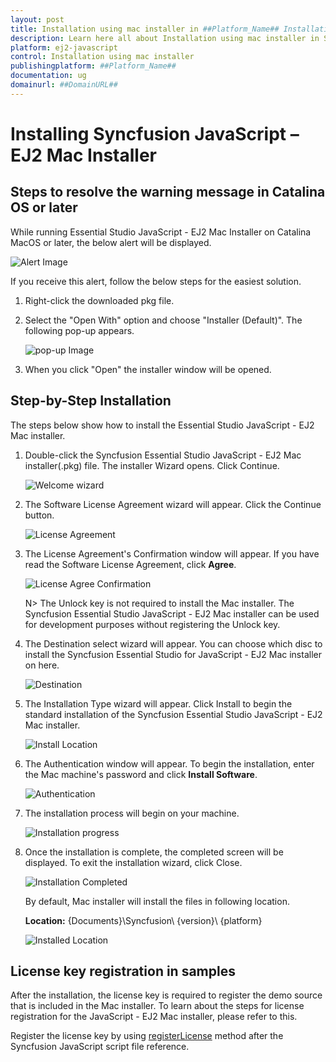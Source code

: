 ```yaml
---
layout: post
title: Installation using mac installer in ##Platform_Name## Installation and upgrade control | Syncfusion
description: Learn here all about Installation using mac installer in Syncfusion ##Platform_Name## Installation and upgrade control of Syncfusion Essential JS 2 and more.
platform: ej2-javascript
control: Installation using mac installer 
publishingplatform: ##Platform_Name##
documentation: ug
domainurl: ##DomainURL##
---
```


# Installing Syncfusion JavaScript – EJ2 Mac Installer

## Steps to resolve the warning message in Catalina OS or later

   While running Essential Studio JavaScript - EJ2 Mac Installer on Catalina MacOS or later, the below alert will be displayed.

   ![Alert Image](images/Mac_Catalina_MacOS_Alert1.png)

   If you receive this alert, follow the below steps for the easiest solution.

   1. Right-click the downloaded pkg file.
   2. Select the "Open With" option and choose "Installer (Default)". The following pop-up appears.

      ![pop-up Image](images/Mac_Catalina_MacOS_Alert2.png)

   3. When you click "Open" the installer window will be opened.

## Step-by-Step Installation

The steps below show how to install the Essential Studio JavaScript - EJ2 Mac installer.

1. Double-click the Syncfusion Essential Studio JavaScript - EJ2 Mac installer(.pkg) file. The installer Wizard opens. Click Continue.

   ![Welcome wizard](images/Mac_Installer1.png)

2. The Software License Agreement wizard will appear. Click the Continue button.

   ![License Agreement](images/Mac_Installer2.png)

3. The License Agreement's Confirmation window will appear. If you have read the Software License Agreement, click **Agree**.

   ![License Agree Confirmation](images/Mac_Installer3.png)

   N> The Unlock key is not required to install the Mac installer. The Syncfusion Essential Studio JavaScript - EJ2 Mac installer can be used for development purposes without registering the Unlock key.

4. The Destination select wizard will appear. You can choose which disc to install the Syncfusion Essential Studio for JavaScript - EJ2 Mac installer on here.

   ![Destination](images/Mac_Installer4.png)

5. The Installation Type wizard will appear. Click Install to begin the standard installation of the Syncfusion Essential Studio JavaScript - EJ2 Mac installer.

   ![Install Location](images/Mac_Installer5.png)

6. The Authentication window will appear. To begin the installation, enter the Mac machine's password and click **Install Software**.

   ![Authentication](images/Mac_Installer6.png)

7. The installation process will begin on your machine.

   ![Installation progress](images/Mac_Installer7.png)

8. Once the installation is complete, the completed screen will be displayed. To exit the installation wizard, click Close.

   ![Installation Completed](images/Mac_Installer8.png)

   By default, Mac installer will install the files in following location.

   **Location:** {Documents}\Syncfusion\ {version}\ {platform}

   ![Installed Location](images/Mac_Installer9.png)

## License key registration in samples

After the installation, the license key is required to register the demo source that is included in the Mac installer. To learn about the steps for license registration for the JavaScript - EJ2 Mac installer, please refer to this.

Register the license key by using [registerLicense](https://ej2.syncfusion.com/javascript/documentation/licensing/license-key-registration#javascript-es5) method after the Syncfusion JavaScript script file reference.